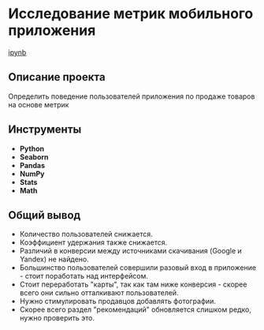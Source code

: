 # Исследование метрик мобильного приложения

[ipynb](https://github.com/josephbaib/praktikum_da/blob/main/mobile_usersgroup/mobile_app_usersgroup.ipynb)

## Описание проекта

Определить поведение пользователей приложения по продаже товаров на основе метрик

## Инструменты ##

- **Python**
- **Seaborn**
- **Pandas**
- **NumPy**
- **Stats**
- **Math**

##

## Общий вывод

- Количество пользователей снижается.
- Коэффициент удержания также снижается.
- Различий в конверсии между источниками скачивания (Google и Yandex) не найдено.
- Большинство пользователей совершили разовый вход в приложение - стоит поработать над интерфейсом.
- Стоит переработать "карты", так как там ниже конверсия - скорее всего они сильно отталкивают пользователей.
- Нужно стимулировать продавцов добавлять фотографии.
- Скорее всего раздел "рекомендаций" обновляется слишком редко, нужно проверить это.